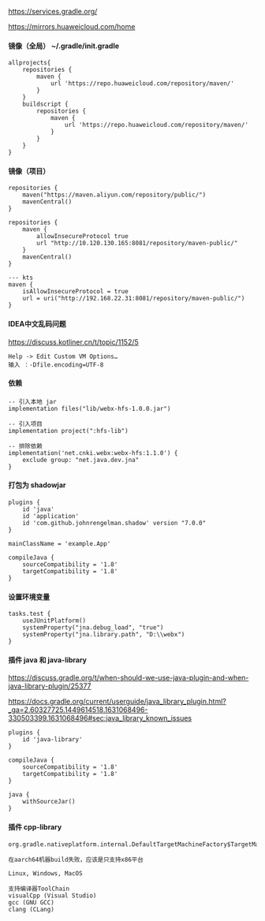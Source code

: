https://services.gradle.org/

https://mirrors.huaweicloud.com/home



#### 镜像（全局） **~/.gradle/init.gradle**

```
allprojects{
	repositories {
		maven {
			url 'https://repo.huaweicloud.com/repository/maven/'
		}
	}
	buildscript {
		repositories {
			maven {
				url 'https://repo.huaweicloud.com/repository/maven/'
			}
		}
	}
}
```



#### 镜像（项目）

```
repositories {
    maven("https://maven.aliyun.com/repository/public/")
    mavenCentral()
}

repositories {
    maven {
        allowInsecureProtocol true
        url "http://10.120.130.165:8081/repository/maven-public/"
    }
    mavenCentral()
}

--- kts
maven {
	isAllowInsecureProtocol = true
	url = uri("http://192.168.22.31:8081/repository/maven-public/")
}
```



#### IDEA中文乱码问题

https://discuss.kotliner.cn/t/topic/1152/5

```
Help -> Edit Custom VM Options…
输入 ：-Dfile.encoding=UTF-8
```



#### 依赖

```
-- 引入本地 jar
implementation files("lib/webx-hfs-1.0.0.jar")

-- 引入项目
implementation project(":hfs-lib")

-- 排除依赖
implementation('net.cnki.webx:webx-hfs:1.1.0') {
	exclude group: "net.java.dev.jna"
}
```



#### 打包为 shadowjar

```
plugins {
    id 'java'
    id 'application'
    id 'com.github.johnrengelman.shadow' version "7.0.0"
}

mainClassName = 'example.App'

compileJava {
    sourceCompatibility = '1.8'
    targetCompatibility = '1.8'
}
```

 

#### 设置环境变量

```
tasks.test {
    useJUnitPlatform()
    systemProperty("jna.debug_load", "true")
    systemProperty("jna.library.path", "D:\\webx")
}
```



#### 插件 java 和 java-library

https://discuss.gradle.org/t/when-should-we-use-java-plugin-and-when-java-library-plugin/25377

https://docs.gradle.org/current/userguide/java_library_plugin.html?_ga=2.60327725.1449614518.1631068496-330503399.1631068496#sec:java_library_known_issues

```
plugins {
	id 'java-library'
}

compileJava {
    sourceCompatibility = '1.8'
    targetCompatibility = '1.8'
}

java {
	withSourceJar()
}
```



#### 插件 cpp-library

```
org.gradle.nativeplatform.internal.DefaultTargetMachineFactory$TargetMachineImpl

在aarch64机器build失败，应该是只支持x86平台

Linux, Windows, MacOS

支持编译器ToolChain
visualCpp (Visual Studio)
gcc (GNU GCC)
clang (CLang)
```

